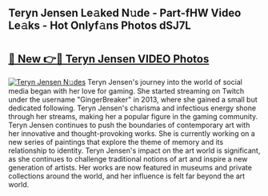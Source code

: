 ## Teryn Jensen Le𝚊ked N𝚞de - Part-fHW Video Le𝚊ks - Hot Onlyf𝚊ns Photos dSJ7L

# <h2><a href="http://ab79936.deff.icu/?id=Teryn+Jensen">🔗 New 👉🔴 Teryn Jensen VIDEO Photos</a></h2>

[![Teryn Jensen N𝚞des](https://i.imgur.com/rIISA9y.gif)](http://ab79936.deff.icu/?id=Teryn+Jensen)
Teryn Jensen's journey into the world of social media began with her love for gaming. She started streaming on Twitch under the username "GingerBreaker" in 2013, where she gained a small but dedicated following. Teryn Jensen's charisma and infectious energy shone through her streams, making her a popular figure in the gaming community. Teryn Jensen continues to push the boundaries of contemporary art with her innovative and thought-provoking works. She is currently working on a new series of paintings that explore the theme of memory and its relationship to identity. Teryn Jensen's impact on the art world is significant, as she continues to challenge traditional notions of art and inspire a new generation of artists. Her works are now featured in museums and private collections around the world, and her influence is felt far beyond the art world.
